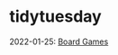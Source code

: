 # tidytuesday

2022-01-25: [Board Games](https://raw.githubusercontent.com/gjpstrain/tidytuesday/main/board_gamesTT/board_games_plot.png?raw=true)

